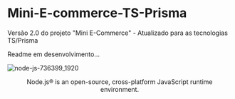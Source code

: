 # Mini-E-commerce-TS-Prisma
Versão 2.0 do projeto "Mini E-Commerce" - Atualizado para as tecnologias TS/Prisma

Readme em desenvolvimento...

![node-js-736399_1920](https://github.com/AlexSnider/Projeto-API-e-commerce-Node.js/assets/103783575/18da5724-9985-4320-ae21-800a2ebfb092)

<p align="center">Node.js® is an open-source, cross-platform JavaScript runtime environment.<p/>
